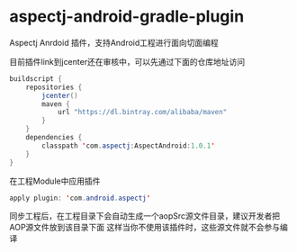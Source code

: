 # aspectj-android-gradle-plugin

Aspectj Anrdoid 插件，支持Android工程进行面向切面编程

目前插件link到jcenter还在审核中，可以先通过下面的仓库地址访问

```java
buildscript {
    repositories {
        jcenter()
        maven {
            url "https://dl.bintray.com/alibaba/maven"
        }
    }
    dependencies {
        classpath 'com.aspectj:AspectAndroid:1.0.1'
    }
}
```

在工程Module中应用插件

```java
apply plugin: 'com.android.aspectj'
```
同步工程后，在工程目录下会自动生成一个aopSrc源文件目录，建议开发者把AOP源文件放到该目录下面
这样当你不使用该插件时，这些源文件就不会参与编译
